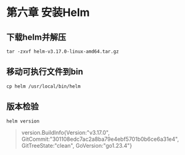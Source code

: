 # 第六章 安装Helm

## 下载helm并解压

```shell
tar -zxvf helm-v3.17.0-linux-amd64.tar.gz 
```

## 移动可执行文件到bin

```shell
cp helm /usr/local/bin/helm
```

## 版本检验

```shell
helm version
```

> version.BuildInfo{Version:"v3.17.0", GitCommit:"301108edc7ac2a8ba79e4ebf5701b0b6ce6a31e4", GitTreeState:"clean", GoVersion:"go1.23.4"}
